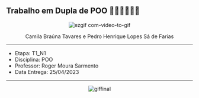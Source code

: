 ## Trabalho em Dupla de POO 👩🏽‍💻👨🏽‍💻

<div align="center">

![ezgif com-video-to-gif](https://user-images.githubusercontent.com/125037138/224178285-df168029-ff4f-40a5-9a43-36fd086e9026.gif)

</div>

<div align="center">
  Camila Braúna Tavares e Pedro Henrique Lopes Sá de Farias
  </div>

------------------------------------------------------------------
- Etapa: T1_N1
- Disciplina: POO
- Professor: Roger Moura Sarmento
- Data Entrega: 25/04/2023
-------------------------------------------------------------------
<div align="center">

![giffinal](https://user-images.githubusercontent.com/125037138/224192226-26d91e08-2dc1-4c68-b143-682daa40d5cc.gif)
  
  </div>
